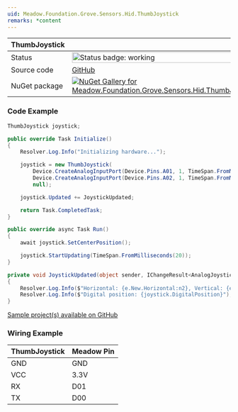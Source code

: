 ```yaml
---
uid: Meadow.Foundation.Grove.Sensors.Hid.ThumbJoystick
remarks: *content
---
```


| ThumbJoystick | |
|--------|--------|
| Status | <img src="https://img.shields.io/badge/Working-brightgreen" style="width: auto; height: -webkit-fill-available;" alt="Status badge: working" /> |
| Source code | [GitHub](https://github.com/WildernessLabs/Meadow.Foundation.Grove/tree/main/Source/ThumbJoystick) |
| NuGet package | <a href="https://www.nuget.org/packages/Meadow.Foundation.Grove.Sensors.Hid.ThumbJoystick/" target="_blank"><img src="https://img.shields.io/nuget/v/Meadow.Foundation.Grove.Sensors.Hid.ThumbJoystick.svg?label=Meadow.Foundation.Grove.Sensors.Hid.ThumbJoystick" alt="NuGet Gallery for Meadow.Foundation.Grove.Sensors.Hid.ThumbJoystick" /></a> |

### Code Example

```csharp
ThumbJoystick joystick;

public override Task Initialize()
{
    Resolver.Log.Info("Initializing hardware...");

    joystick = new ThumbJoystick(
        Device.CreateAnalogInputPort(Device.Pins.A01, 1, TimeSpan.FromMilliseconds(10), new Voltage(3.3)),
        Device.CreateAnalogInputPort(Device.Pins.A02, 1, TimeSpan.FromMilliseconds(10), new Voltage(3.3)),
        null);

    joystick.Updated += JoystickUpdated;

    return Task.CompletedTask;
}

public override async Task Run()
{
    await joystick.SetCenterPosition();

    joystick.StartUpdating(TimeSpan.FromMilliseconds(20));
}

private void JoystickUpdated(object sender, IChangeResult<AnalogJoystickPosition> e)
{
    Resolver.Log.Info($"Horizontal: {e.New.Horizontal:n2}, Vertical: {e.New.Vertical:n2}");
    Resolver.Log.Info($"Digital position: {joystick.DigitalPosition}");
}

```

[Sample project(s) available on GitHub](https://github.com/WildernessLabs/Meadow.Foundation.Grove/tree/main/Source/ThumbJoystick/Sample/ThumbJoystick_Sample)

### Wiring Example

| ThumbJoystick | Meadow Pin |
|--------|------------|
| GND    | GND        |
| VCC    | 3.3V       |
| RX     | D01        |
| TX     | D00        |

